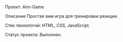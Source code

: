 Проект: Aim-Game

Описание
Простая аим игра для тренировки реакции.

Стек технологий:
HTML, CSS, JavaScript.

Статус проекта:
Выполнен.